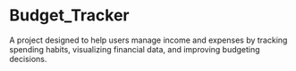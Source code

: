 # Budget_Tracker
A project designed to help users manage income and expenses by tracking spending habits, visualizing financial data, and improving budgeting decisions.
